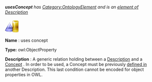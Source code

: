 ___usesConcept__ 
 has
 [Category:OntologyElement](../../Category/OntologyElement "Category:OntologyElement") 
 and is an
 [element of](../../Property/ElementOf "Property:ElementOf") 
[Description](../Submissions%253A../../Image/Description.jpg "Submissions:Description")_




  





[![ObjectProperty](../images/thumb/c/c3/ObjectProperty.gif/45px-ObjectProperty.gif)](../../Image/ObjectProperty.gif "ObjectProperty")


__Name__ 
 : uses concept
 



__Type:__ 
 owl:ObjectProperty
 



__Description__ 
 : A generic relation holding between a
 [Description](../../Image/Description.jpg "Submissions:Description/Description") 
 and a
 [Concept](../../Community/FrancoisScharffe_about_ConceptGroup "Submissions:Description/Concept") 
 . In order to be used, a Concept must be previously
 [defined in](../../Submissions/Description/isDefinedIn "Submissions:Description/isDefinedIn") 
 another Description. This last condition cannot be encoded for object properties in OWL.